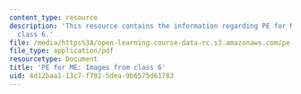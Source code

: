 ```yaml
---
content_type: resource
description: 'This resource contains the information regarding PE for ME: Images from
  class 6.'
file: /media/https%3A/open-learning-course-data-rc.s3.amazonaws.com/pe-920-pe-for-me-spring-2005/4d12baa113c7f7925dea9b6575d61783_MITPE_920S05_6.pdf
file_type: application/pdf
resourcetype: Document
title: 'PE for ME: Images from class 6'
uid: 4d12baa1-13c7-f792-5dea-9b6575d61783
---
```

